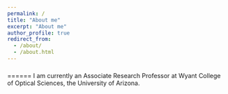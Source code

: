 ```yaml
---
permalink: /
title: "About me"
excerpt: "About me"
author_profile: true
redirect_from: 
  - /about/
  - /about.html
---
```




###
======
I am currently an Associate Research Professor at Wyant College of Optical Sciences, the University of Arizona.

